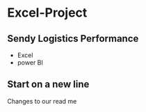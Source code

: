 # Excel-Project
## Sendy Logistics Performance
- Excel
- power BI

## Start on a new line
Changes to our read me 
